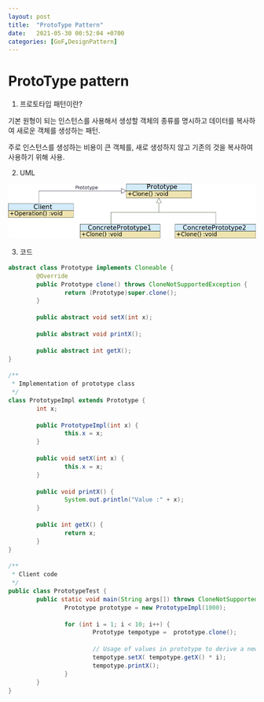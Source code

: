 ```yaml
---
layout: post
title:  "ProtoType Pattern"
date:   2021-05-30 00:52:04 +0700
categories: [GoF,DesignPattern]
---
```


# ProtoType pattern

1. 프로토타입 패턴이란?

기본 원형이 되는 인스턴스를 사용해서 생성할 객체의 종류를 명시하고 데이터를 복사하여 새로운 객체를 생성하는 패턴.

주로 인스턴스를 생성하는 비용이 큰 객체를, 새로 생성하지 않고 기존의 것을 복사하여 사용하기 위해 사용.

2. UML

![img/protoType1.png](img/protoType1.png)

3. 코드

```java
abstract class Prototype implements Cloneable {
        @Override
        public Prototype clone() throws CloneNotSupportedException {
                return (Prototype)super.clone();
        }
  
        public abstract void setX(int x);
  
        public abstract void printX();
  
        public abstract int getX();
}
  
/**
 * Implementation of prototype class
 */
class PrototypeImpl extends Prototype {
        int x;
  
        public PrototypeImpl(int x) {
                this.x = x;
        }
  
        public void setX(int x) {
                this.x = x;
        }
  
        public void printX() {
                System.out.println("Value :" + x);
        }
  
        public int getX() {
                return x;
        }
}
  
/**
 * Client code
 */
public class PrototypeTest {
        public static void main(String args[]) throws CloneNotSupportedException {
                Prototype prototype = new PrototypeImpl(1000);
  
                for (int i = 1; i < 10; i++) {
                        Prototype tempotype =  prototype.clone();
  
                        // Usage of values in prototype to derive a new value.
                        tempotype.setX( tempotype.getX() * i);
                        tempotype.printX();
                }
        }
}

```